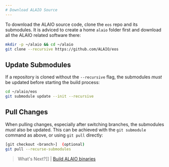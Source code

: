 ```yaml
---
# Download ALAIO Source
---
```


To download the ALAIO source code, clone the `eos` repo and its submodules. It is adviced to create a home `alaio` folder first and download all the ALAIO related software there:

```sh
mkdir -p ~/alaio && cd ~/alaio
git clone --recursive https://github.com/ALAIO/eos
```

## Update Submodules

If a repository is cloned without the `--recursive` flag, the submodules *must* be updated before starting the build process:

```sh
cd ~/alaio/eos
git submodule update --init --recursive
```

## Pull Changes

When pulling changes, especially after switching branches, the submodules *must* also be updated. This can be achieved with the `git submodule` command as above, or using `git pull` directly:

```sh
[git checkout <branch>]  (optional)
git pull --recurse-submodules
```

> What's Next?]]
| [Build ALAIO binaries](02_build-alaio-binaries.md)
